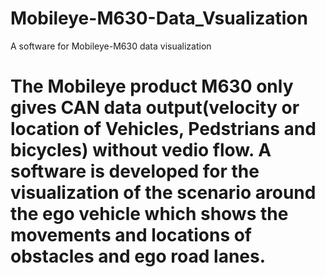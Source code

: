 # Mobileye-M630-Data_Vsualization
A software for Mobileye-M630 data visualization
# The Mobileye product M630 only gives CAN data output(velocity or location of Vehicles, Pedstrians and bicycles) without vedio flow. A software is developed for the visualization of the scenario around the ego vehicle which shows the movements and locations of obstacles and ego road lanes.
